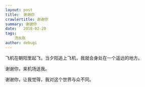 ```yaml
---
layout: post
title:  谢谢你
crawlertitle: 谢谢你
summary: 谢谢你
date:   2018-02-20
tags:
    流水账
author: debugi
---
```


飞机在朝阳里起飞，当夕阳追上飞机，我就会身处在一个遥远的地方。  

谢谢你，来机场送我。  

谢谢你，让我觉得，我对这个世界与众不同。 



    


 

 


